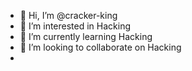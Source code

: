 - 👋 Hi, I’m @cracker-king
- 👀 I’m interested in Hacking
- 🌱 I’m currently learning Hacking
- 💞️ I’m looking to collaborate on Hacking
-
<!---
cracker-king/cracker-king is a ✨ special ✨ repository because its `README.md` (this file) appears on your GitHub profile.
You can click the Preview link to take a look at your changes.
--->
